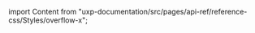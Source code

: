 
import Content from "uxp-documentation/src/pages/api-ref/reference-css/Styles/overflow-x";

<Content query="product=xd"/>
